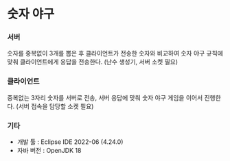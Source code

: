 # 숫자 야구

### 서버
숫자를 중복없이 3개를 뽑은 후 클라이언트가 전송한 숫자와 비교하여 숫자 야구 규칙에 맞춰 클라이언트에게 응답을 전송한다.
(난수 생성기, 서버 소켓 필요)

### 클라이언트
중복없는 3자리 숫자를 서버로 전송, 서버 응답에 맞춰 숫자 야구 게임을 이어서 진행한다.
(서버 접속을 담당할 소켓 필요)

### 기타
- 개발 툴 : Eclipse IDE 2022-06 (4.24.0)
- 자바 버전 : OpenJDK 18
